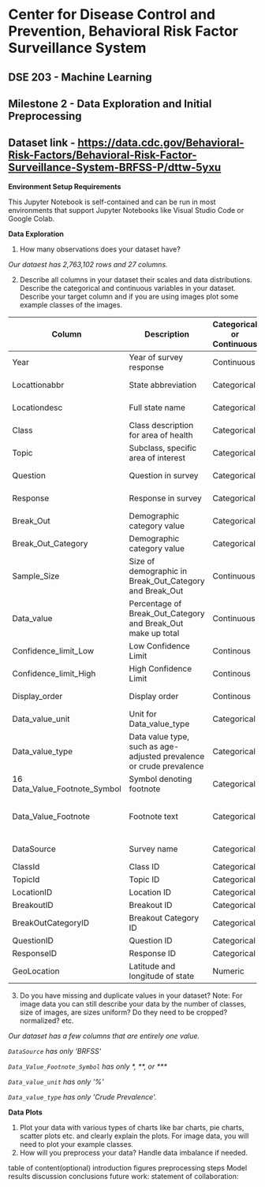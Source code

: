 # Center for Disease Control and Prevention, Behavioral Risk Factor Surveillance System
## DSE 203 - Machine Learning
## Milestone 2 - Data Exploration and Initial Preprocessing
## Dataset link - https://data.cdc.gov/Behavioral-Risk-Factors/Behavioral-Risk-Factor-Surveillance-System-BRFSS-P/dttw-5yxu

**Environment Setup Requirements**

This Jupyter Notebook is self-contained and can be run in most environments that support Jupyter Notebooks like Visual Studio Code or Google Colab.

**Data Exploration**
1. How many observations does your dataset have?

*Our dataest has 2,763,102 rows and 27 columns.*

2. Describe all columns in your dataset their scales and data distributions. Describe the categorical and continuous variables in your dataset. Describe your target column and if you are using images plot some example classes of the images.

| Column | Description | Categorical or Continuous | Scale | Distribution |
| --- | --- | --- | --- | --- |
| Year | Year of survey response | Continuous  | 2011 - 2023 | idk distribution |
| Locattionabbr | State abbreviation | Categorical | Nominal | idk distribution |
| Locationdesc | Full state name | Categorical | Nominal | idk distribution |
| Class | Class description for area of health | Categorical | Nominal | idk distribution |
| Topic | Subclass, specific area of interest | Categorical | Nominal | idk distribution |
| Question | Question in survey | Categorical | Nominal | idk distribution |
| Response | Response in survey | Categorical | Nominal | idk distribution |
| Break_Out | Demographic category value | Categorical | Loosely ordinal | idk distribution |
| Break_Out_Category | Demographic category value | Categorical | Nominal | idk distribution |
| Sample_Size | Size of demographic in Break_Out_Category and Break_Out | Continuous | idk scale | idk distribution |
| Data_value | Percentage of Break_Out_Category and Break_Out make up total | Continuous | 1 - 100 | idk distribution |
| Confidence_limit_Low | Low Confidence Limit | Continous | idk scale | idk distribution |
| Confidence_limit_High | High Confidence Limit | Continous | idk scale | idk distribution |
| Display_order | Display order | Continous | idk scale | idk distribution |
| Data_value_unit | Unit for Data_value_type | Categorical | Nominal | All values are '%' |
| Data_value_type | Data value type, such as age-adjusted prevalence or crude prevalence | Categorical | Nominal | All values are 'crude prevalence' |
| 16  Data_Value_Footnote_Symbol | Symbol denoting footnote | Categorical | Nominal | distribution |
| Data_Value_Footnote | Footnote text | Categorical | Nominal | Mostly 'No responses for this data cell' |
| DataSource | Survey name | Categorical | Nominal | All values are 'BRFSS' |
| ClassId | Class ID | Categorical | Nominal | distribution |
| TopicId | Topic ID | Categorical | Nominal | distribution |
| LocationID | Location ID | Categorical | Nominal | distribution |
| BreakoutID | Breakout ID | Categorical | Nominal | distribution |
| BreakOutCategoryID | Breakout Category ID | Categorical | Nominal | distribution |
| QuestionID | Question ID | Categorical | Nominal | distribution |
| ResponseID | Response ID | Categorical | Nominal | distribution |
| GeoLocation | Latitude and longitude of state | Numeric | idk scale | idk distribution |

3. Do you have missing and duplicate values in your dataset? Note: For image data you can still describe your data by the number of classes, size of images, are sizes uniform? Do they need to be cropped? normalized? etc.

*Our dataset has a few columns that are entirely one value.*

*`DataSource` has only 'BRFSS'*

*`Data_Value_Footnote_Symbol` has only \*, \*\*, or \*\*\**

*`Data_value_unit` has only '%'*

*`Data_value_type` has only 'Crude Prevalence'.*

**Data Plots**

1. Plot your data with various types of charts like bar charts, pie charts, scatter plots etc. and clearly explain the plots. For image data, you will need to plot your example classes.
2. How will you preprocess your data? Handle data imbalance if needed. 




table of content(optional)
introduction
figures
preprocessing steps
Model
results
discussion
conclusions
future work:
statement of collaboration:



